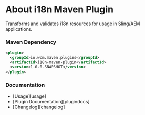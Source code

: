 About i18n Maven Plugin
==================================

Transforms and validates i18n resources for usage in Sling/AEM applications.


### Maven Dependency

```xml
<plugin>
  <groupId>io.wcm.maven.plugins</groupId>
  <artifactId>i18n-maven-plugin</artifactId>
  <version>1.0.0-SNAPSHOT</version>
</plugin>
```

### Documentation

* [Usage][usage]
* [Plugin Documentation][plugindocs]
* [Changelog][changelog]
